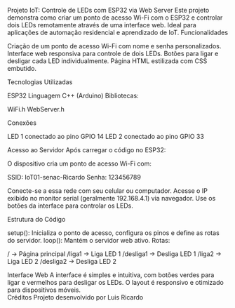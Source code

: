 Projeto IoT: Controle de LEDs com ESP32 via Web Server
Este projeto demonstra como criar um ponto de acesso Wi-Fi com o ESP32 e controlar dois LEDs remotamente através de uma interface web. Ideal para aplicações de automação residencial e aprendizado de IoT.
 Funcionalidades

Criação de um ponto de acesso Wi-Fi com nome e senha personalizados.
Interface web responsiva para controle de dois LEDs.
Botões para ligar e desligar cada LED individualmente.
Página HTML estilizada com CSS embutido.

 Tecnologias Utilizadas

ESP32
Linguagem C++ (Arduino)
Bibliotecas:

WiFi.h
WebServer.h



Conexões

LED 1 conectado ao pino GPIO 14
LED 2 conectado ao pino GPIO 33

 Acesso ao Servidor
Após carregar o código no ESP32:

O dispositivo cria um ponto de acesso Wi-Fi com:

SSID: IoT01-senac-Ricardo
Senha: 123456789


Conecte-se a essa rede com seu celular ou computador.
Acesse o IP exibido no monitor serial (geralmente 192.168.4.1) via navegador.
Use os botões da interface para controlar os LEDs.

 Estrutura do Código

setup(): Inicializa o ponto de acesso, configura os pinos e define as rotas do servidor.
loop(): Mantém o servidor web ativo.
Rotas:

/ → Página principal
/liga1 → Liga LED 1
/desliga1 → Desliga LED 1
/liga2 → Liga LED 2
/desliga2 → Desliga LED 2



 Interface Web
A interface é simples e intuitiva, com botões verdes para ligar e vermelhos para desligar os LEDs. O layout é responsivo e otimizado para dispositivos móveis.<br>
Créditos
Projeto desenvolvido por Luis Ricardo
